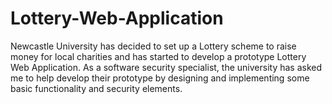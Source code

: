 # Lottery-Web-Application
Newcastle University has decided to set up a Lottery scheme to raise money for local charities and has started to develop a prototype Lottery Web Application. As a software security specialist, the university has asked me to help develop their prototype by designing and implementing some basic functionality and security elements. 
